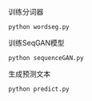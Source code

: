 训练分词器

```
python wordseg.py
```

训练SeqGAN模型

```
python sequenceGAN.py
```

生成预测文本

```
python predict.py
```
